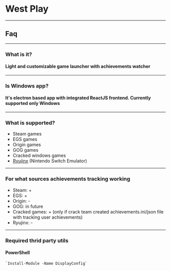 # West Play
___
## Faq
___
### What is it?
#### Light and customizable game launcher with achievements watcher
___
### Is Windows app?
#### It's electron based app with integrated ReactJS frontend. Currently supported only Windows
___
### What is supported?
- Steam games
- EGS games
- Origin games
- GOG games
- Cracked windows games
- [Ryujinx](https:/ryujinx.org/) (Nintendo Switch Emulator)
___
### For what sources achievements tracking working
- Steam: +
- EGS: +
- Origin: -
- GOG: in future
- Cracked games: + (only if crack team created achievements.ini/json file with tracking user achievements)
- Ryujinx: -
___


### Required thrid party utils
#### PowerShell
    `Install-Module -Name DisplayConfig`
